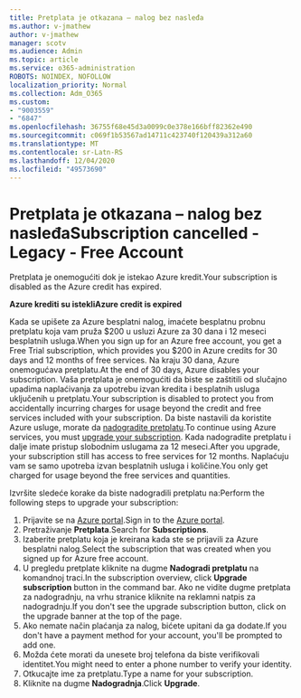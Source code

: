 ```yaml
---
title: Pretplata je otkazana – nalog bez nasleđa
ms.author: v-jmathew
author: v-jmathew
manager: scotv
ms.audience: Admin
ms.topic: article
ms.service: o365-administration
ROBOTS: NOINDEX, NOFOLLOW
localization_priority: Normal
ms.collection: Adm_O365
ms.custom:
- "9003559"
- "6847"
ms.openlocfilehash: 36755f68e45d3a0099c0e378e166bff82362e490
ms.sourcegitcommit: c069f1b53567ad14711c423740f120439a312a60
ms.translationtype: MT
ms.contentlocale: sr-Latn-RS
ms.lasthandoff: 12/04/2020
ms.locfileid: "49573690"
---
```

# <a name="subscription-cancelled---legacy---free-account"></a><span data-ttu-id="867a6-102">Pretplata je otkazana – nalog bez nasleđa</span><span class="sxs-lookup"><span data-stu-id="867a6-102">Subscription cancelled - Legacy - Free Account</span></span>

<span data-ttu-id="867a6-103">Pretplata je onemogućiti dok je istekao Azure kredit.</span><span class="sxs-lookup"><span data-stu-id="867a6-103">Your subscription is disabled as the Azure credit has expired.</span></span>

<span data-ttu-id="867a6-104">**Azure krediti su istekli**</span><span class="sxs-lookup"><span data-stu-id="867a6-104">**Azure credit is expired**</span></span>

<span data-ttu-id="867a6-105">Kada se upišete za Azure besplatni nalog, imaćete besplatnu probnu pretplatu koja vam pruža $200 u usluzi Azure za 30 dana i 12 meseci besplatnih usluga.</span><span class="sxs-lookup"><span data-stu-id="867a6-105">When you sign up for an Azure free account, you get a Free Trial subscription, which provides you $200 in Azure credits for 30 days and 12 months of free services.</span></span> <span data-ttu-id="867a6-106">Na kraju 30 dana, Azure onemogućava pretplatu.</span><span class="sxs-lookup"><span data-stu-id="867a6-106">At the end of 30 days, Azure disables your subscription.</span></span> <span data-ttu-id="867a6-107">Vaša pretplata je onemogućiti da biste se zaštitili od slučajno upadima naplaćivanja za upotrebu izvan kredita i besplatnih usluga uključenih u pretplatu.</span><span class="sxs-lookup"><span data-stu-id="867a6-107">Your subscription is disabled to protect you from accidentally incurring charges for usage beyond the credit and free services included with your subscription.</span></span> <span data-ttu-id="867a6-108">Da biste nastavili da koristite Azure usluge, morate da [nadogradite pretplatu](https://docs.microsoft.com/azure/cost-management-billing/manage/upgrade-azure-subscription).</span><span class="sxs-lookup"><span data-stu-id="867a6-108">To continue using Azure services, you must [upgrade your subscription](https://docs.microsoft.com/azure/cost-management-billing/manage/upgrade-azure-subscription).</span></span> <span data-ttu-id="867a6-109">Kada nadogradite pretplatu i dalje imate pristup slobodnim uslugama za 12 meseci.</span><span class="sxs-lookup"><span data-stu-id="867a6-109">After you upgrade, your subscription still has access to free services for 12 months.</span></span> <span data-ttu-id="867a6-110">Naplaćuju vam se samo upotreba izvan besplatnih usluga i količine.</span><span class="sxs-lookup"><span data-stu-id="867a6-110">You only get charged for usage beyond the free services and quantities.</span></span>

<span data-ttu-id="867a6-111">Izvršite sledeće korake da biste nadogradili pretplatu na:</span><span class="sxs-lookup"><span data-stu-id="867a6-111">Perform the following steps to upgrade your subscription:</span></span>

1. <span data-ttu-id="867a6-112">Prijavite se na [Azure portal](https://portal.azure.com/).</span><span class="sxs-lookup"><span data-stu-id="867a6-112">Sign in to the [Azure portal](https://portal.azure.com/).</span></span>
2. <span data-ttu-id="867a6-113">Pretraživanje **Pretplata**.</span><span class="sxs-lookup"><span data-stu-id="867a6-113">Search for **Subscriptions**.</span></span>
3. <span data-ttu-id="867a6-114">Izaberite pretplatu koja je kreirana kada ste se prijavili za Azure besplatni nalog.</span><span class="sxs-lookup"><span data-stu-id="867a6-114">Select the subscription that was created when you signed up for Azure free account.</span></span>
4. <span data-ttu-id="867a6-115">U pregledu pretplate kliknite na dugme **Nadogradi pretplatu** na komandnoj traci.</span><span class="sxs-lookup"><span data-stu-id="867a6-115">In the subscription overview, click **Upgrade subscription** button in the command bar.</span></span> <span data-ttu-id="867a6-116">Ako ne vidite dugme pretplata za nadogradnju, na vrhu stranice kliknite na reklamni natpis za nadogradnju.</span><span class="sxs-lookup"><span data-stu-id="867a6-116">If you don't see the upgrade subscription button, click on the upgrade banner at the top of the page.</span></span>
5. <span data-ttu-id="867a6-117">Ako nemate način plaćanja za nalog, bićete upitani da ga dodate.</span><span class="sxs-lookup"><span data-stu-id="867a6-117">If you don't have a payment method for your account, you'll be prompted to add one.</span></span>
6. <span data-ttu-id="867a6-118">Možda ćete morati da unesete broj telefona da biste verifikovali identitet.</span><span class="sxs-lookup"><span data-stu-id="867a6-118">You might need to enter a phone number to verify your identity.</span></span>
7. <span data-ttu-id="867a6-119">Otkucajte ime za pretplatu.</span><span class="sxs-lookup"><span data-stu-id="867a6-119">Type a name for your subscription.</span></span>
8. <span data-ttu-id="867a6-120">Kliknite na dugme  **Nadogradnja**.</span><span class="sxs-lookup"><span data-stu-id="867a6-120">Click  **Upgrade**.</span></span>
